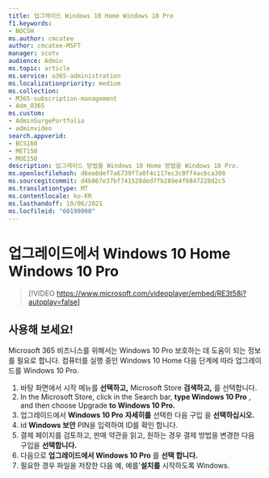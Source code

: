 ```yaml
---
title: 업그레이드 Windows 10 Home Windows 10 Pro
f1.keywords:
- NOCSH
ms.author: cmcatee
author: cmcatee-MSFT
manager: scotv
audience: Admin
ms.topic: article
ms.service: o365-administration
ms.localizationpriority: medium
ms.collection:
- M365-subscription-management
- Adm_O365
ms.custom:
- AdminSurgePortfolio
- adminvideo
search.appverid:
- BCS160
- MET150
- MOE150
description: 업그레이드 방법을 Windows 10 Home 방법을 Windows 10 Pro.
ms.openlocfilehash: d6ee8def7a6739f7a0f4c117ec3c0ff4ac6ca308
ms.sourcegitcommit: d4b867e37bf741528ded7fb289e4f6847228d2c5
ms.translationtype: MT
ms.contentlocale: ko-KR
ms.lasthandoff: 10/06/2021
ms.locfileid: "60199000"
---
```

# <a name="upgrade-from-windows-10-home-to-windows-10-pro"></a>업그레이드에서 Windows 10 Home Windows 10 Pro

> [!VIDEO https://www.microsoft.com/videoplayer/embed/RE3t58j?autoplay=false]

## <a name="try-it"></a>사용해 보세요!

Microsoft 365 비즈니스를 위해서는 Windows 10 Pro 보호하는 데 도움이 되는 정보를 필요로 합니다. 컴퓨터를 실행 중인 Windows 10 Home 다음 단계에 따라 업그레이드를 Windows 10 Pro.

1. 바탕 화면에서 시작 메뉴를 **선택하고,** Microsoft Store **검색하고,** 를 선택합니다.
2. In the Microsoft Store, click in the Search bar, **type Windows 10 Pro** , and then choose Upgrade **to Windows 10 Pro.**
3. 업그레이드에서 **Windows 10 Pro** **자세히를** 선택한 다음 구입 을 **선택하십시오.**
4. id **Windows 보안** PIN을 입력하여 ID를 확인 합니다.
5. 결제 페이지를 검토하고, 판매 약관을 읽고, 원하는 경우 결제 방법을 변경한 다음 구입을 **선택합니다.**
6. 다음으로 **업그레이드에서 Windows 10 Pro** 를 **선택 합니다.**
7. 필요한 경우 파일을 저장한 다음 예, 예를&#39;**설치를** 시작하도록 Windows.